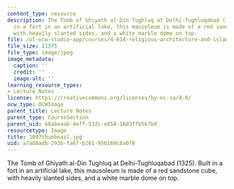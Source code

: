 ```yaml
---
content_type: resource
description: The Tomb of Ghiyath al-Din Tughluq at Delhi-Tughluqabad (1325). Built
  in a fort in an artificial lake, this mausoleum is made of a red sandstone cube,
  with heavily slanted sides, and a white marble dome on top.
file: /ol-ocw-studio-app/courses/4-614-religious-architecture-and-islamic-cultures-fall-2002/a7a88adb293bfa67b261956160c8a078_1097thumbnail.jpg
file_size: 21375
file_type: image/jpeg
image_metadata:
  caption: ''
  credit: ''
  image-alt: ''
learning_resource_types:
- Lecture Notes
license: https://creativecommons.org/licenses/by-nc-sa/4.0/
ocw_type: OCWImage
parent_title: Lecture Notes
parent_type: CourseSection
parent_uid: 68abeaab-4eff-532c-e858-18d3ffb567bd
resourcetype: Image
title: 1097thumbnail.jpg
uid: a7a88adb-293b-fa67-b261-956160c8a078
---
```

The Tomb of Ghiyath al-Din Tughluq at Delhi-Tughluqabad (1325). Built in a fort in an artificial lake, this mausoleum is made of a red sandstone cube, with heavily slanted sides, and a white marble dome on top.